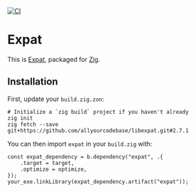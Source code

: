 [![CI](https://github.com/allyourcodebase/libexpat/actions/workflows/ci.yaml/badge.svg)](https://github.com/allyourcodebase/libexpat/actions)

# Expat

This is [Expat](https://github.com/libexpat/libexpat), packaged for [Zig](https://ziglang.org/).

## Installation

First, update your `build.zig.zon`:

```
# Initialize a `zig build` project if you haven't already
zig init
zig fetch --save git+https://github.com/allyourcodebase/libexpat.git#2.7.1
```

You can then import `expat` in your `build.zig` with:

```zig
const expat_dependency = b.dependency("expat", .{
    .target = target,
    .optimize = optimize,
});
your_exe.linkLibrary(expat_dependency.artifact("expat"));
```
